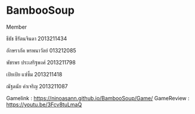 # BambooSoup

Member

ธีธัช ธีรัตนจินดา 2013211434

อักษราภัค พรพนาวัลย์ 013212085

พัชรพร ประเสริฐพงศ์ 2013211798

เป้ยเป้ย แซ่ซิ้ม 2013211418

ณัฐดนัย คำเจริญ 2013211087

 Gamelink : https://ninoasann.github.io/BambooSoup/Game/
 GameReview : https://youtu.be/3Fcv8tuLmaQ
